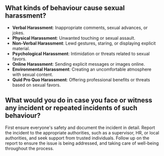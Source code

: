 ## What kinds of behaviour cause sexual harassment?

- **Verbal Harassment**: Inappropriate comments, sexual advances, or jokes.
- **Physical Harassment**: Unwanted touching or sexual assault.
- **Non-Verbal Harassment**: Lewd gestures, staring, or displaying explicit material.
- **Psychological Harassment**: Intimidation or threats related to sexual favors.
- **Online Harassment**: Sending explicit messages or images online.
- **Environmental Harassment**: Creating an uncomfortable atmosphere with sexual content.
- **Quid Pro Quo Harassment**: Offering professional benefits or threats based on sexual favors.

## What would you do in case you face or witness any incident or repeated incidents of such behaviour?

First ensure everyone's safety and document the incident in detail. Report the incident to the appropriate authorities, such as a supervisor, HR, or local authorities, and seek support from trusted individuals. Follow up on the report to ensure the issue is being addressed, and taking care of well-being throughout the process.